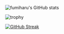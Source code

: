 ![fumiharu's GitHub stats](https://github-readme-stats.vercel.app/api?custom_title=GitHub%20Status&username=fumiharun11&count_private=true&show_icons=true&theme=tokyonight)

![trophy](https://github-profile-trophy.vercel.app/?username=fumiharun11&theme=tokyonight&rank=SSS,SS,S,AAA,AA,A)

[![GitHub Streak](http://github-readme-streak-stats.herokuapp.com?user=fumiharun11&theme=tokyonight_duo&date_format=%5BY.%5Dn.j)](https://git.io/streak-stats)

